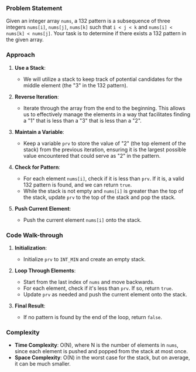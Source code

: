 ### Problem Statement
Given an integer array `nums`, a 132 pattern is a subsequence of three integers `nums[i]`, `nums[j]`, `nums[k]` such that `i < j < k` and `nums[i] < nums[k] < nums[j]`. Your task is to determine if there exists a 132 pattern in the given array.

### Approach
1. **Use a Stack**:
   - We will utilize a stack to keep track of potential candidates for the middle element (the "3" in the 132 pattern).

2. **Reverse Iteration**:
   - Iterate through the array from the end to the beginning. This allows us to effectively manage the elements in a way that facilitates finding a "1" that is less than a "3" that is less than a "2".

3. **Maintain a Variable**:
   - Keep a variable `prv` to store the value of "2" (the top element of the stack) from the previous iteration, ensuring it is the largest possible value encountered that could serve as "2" in the pattern.

4. **Check for Pattern**:
   - For each element `nums[i]`, check if it is less than `prv`. If it is, a valid 132 pattern is found, and we can return `true`.
   - While the stack is not empty and `nums[i]` is greater than the top of the stack, update `prv` to the top of the stack and pop the stack.

5. **Push Current Element**:
   - Push the current element `nums[i]` onto the stack.

### Code Walk-through
1. **Initialization**:
   - Initialize `prv` to `INT_MIN` and create an empty stack.

2. **Loop Through Elements**:
   - Start from the last index of `nums` and move backwards.
   - For each element, check if it's less than `prv`. If so, return `true`.
   - Update `prv` as needed and push the current element onto the stack.

3. **Final Result**:
   - If no pattern is found by the end of the loop, return `false`.

### Complexity
- **Time Complexity**: O(N), where N is the number of elements in `nums`, since each element is pushed and popped from the stack at most once.
- **Space Complexity**: O(N) in the worst case for the stack, but on average, it can be much smaller.
